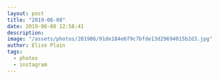 ```yaml
---
layout: post
title: "2019-06-08"
date: 2019-06-08 12:58:41
description: 
image: "/assets/photos/201906/91de184e6f9c7bfde13d29694015b2d3.jpg"
author: Elise Plain
tags: 
  - photos
  - instagram
---
```



<p></p>
